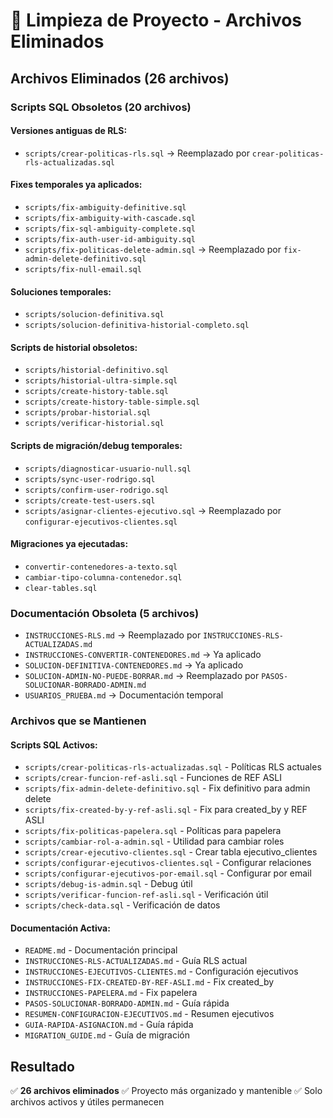 # 🧹 Limpieza de Proyecto - Archivos Eliminados

## Archivos Eliminados (26 archivos)

### Scripts SQL Obsoletos (20 archivos)

#### Versiones antiguas de RLS:
- `scripts/crear-politicas-rls.sql` → Reemplazado por `crear-politicas-rls-actualizadas.sql`

#### Fixes temporales ya aplicados:
- `scripts/fix-ambiguity-definitive.sql`
- `scripts/fix-ambiguity-with-cascade.sql`
- `scripts/fix-sql-ambiguity-complete.sql`
- `scripts/fix-auth-user-id-ambiguity.sql`
- `scripts/fix-politicas-delete-admin.sql` → Reemplazado por `fix-admin-delete-definitivo.sql`
- `scripts/fix-null-email.sql`

#### Soluciones temporales:
- `scripts/solucion-definitiva.sql`
- `scripts/solucion-definitiva-historial-completo.sql`

#### Scripts de historial obsoletos:
- `scripts/historial-definitivo.sql`
- `scripts/historial-ultra-simple.sql`
- `scripts/create-history-table.sql`
- `scripts/create-history-table-simple.sql`
- `scripts/probar-historial.sql`
- `scripts/verificar-historial.sql`

#### Scripts de migración/debug temporales:
- `scripts/diagnosticar-usuario-null.sql`
- `scripts/sync-user-rodrigo.sql`
- `scripts/confirm-user-rodrigo.sql`
- `scripts/create-test-users.sql`
- `scripts/asignar-clientes-ejecutivo.sql` → Reemplazado por `configurar-ejecutivos-clientes.sql`

#### Migraciones ya ejecutadas:
- `convertir-contenedores-a-texto.sql`
- `cambiar-tipo-columna-contenedor.sql`
- `clear-tables.sql`

### Documentación Obsoleta (5 archivos)
- `INSTRUCCIONES-RLS.md` → Reemplazado por `INSTRUCCIONES-RLS-ACTUALIZADAS.md`
- `INSTRUCCIONES-CONVERTIR-CONTENEDORES.md` → Ya aplicado
- `SOLUCION-DEFINITIVA-CONTENEDORES.md` → Ya aplicado
- `SOLUCION-ADMIN-NO-PUEDE-BORRAR.md` → Reemplazado por `PASOS-SOLUCIONAR-BORRADO-ADMIN.md`
- `USUARIOS_PRUEBA.md` → Documentación temporal

### Archivos que se Mantienen

#### Scripts SQL Activos:
- `scripts/crear-politicas-rls-actualizadas.sql` - Políticas RLS actuales
- `scripts/crear-funcion-ref-asli.sql` - Funciones de REF ASLI
- `scripts/fix-admin-delete-definitivo.sql` - Fix definitivo para admin delete
- `scripts/fix-created-by-y-ref-asli.sql` - Fix para created_by y REF ASLI
- `scripts/fix-politicas-papelera.sql` - Políticas para papelera
- `scripts/cambiar-rol-a-admin.sql` - Utilidad para cambiar roles
- `scripts/crear-ejecutivo-clientes.sql` - Crear tabla ejecutivo_clientes
- `scripts/configurar-ejecutivos-clientes.sql` - Configurar relaciones
- `scripts/configurar-ejecutivos-por-email.sql` - Configurar por email
- `scripts/debug-is-admin.sql` - Debug útil
- `scripts/verificar-funcion-ref-asli.sql` - Verificación útil
- `scripts/check-data.sql` - Verificación de datos

#### Documentación Activa:
- `README.md` - Documentación principal
- `INSTRUCCIONES-RLS-ACTUALIZADAS.md` - Guía RLS actual
- `INSTRUCCIONES-EJECUTIVOS-CLIENTES.md` - Configuración ejecutivos
- `INSTRUCCIONES-FIX-CREATED-BY-REF-ASLI.md` - Fix created_by
- `INSTRUCCIONES-PAPELERA.md` - Fix papelera
- `PASOS-SOLUCIONAR-BORRADO-ADMIN.md` - Guía rápida
- `RESUMEN-CONFIGURACION-EJECUTIVOS.md` - Resumen ejecutivos
- `GUIA-RAPIDA-ASIGNACION.md` - Guía rápida
- `MIGRATION_GUIDE.md` - Guía de migración

## Resultado

✅ **26 archivos eliminados**
✅ Proyecto más organizado y mantenible
✅ Solo archivos activos y útiles permanecen

